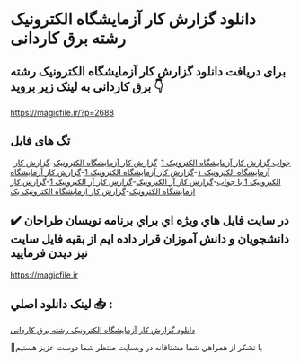 # دانلود گزارش کار آزمایشگاه الکترونیک رشته برق کاردانی

## برای دریافت دانلود گزارش کار آزمایشگاه الکترونیک رشته برق کاردانی به لینک زیر بروید 👇

https://magicfile.ir/?p=2688

## تگ های فایل

-[جواب گزارش کار آزمایشگاه الکترونیک 1](https://magicfile.ir/product/%da%af%d8%b2%d8%a7%d8%b1%d8%b4-%da%a9%d8%a7%d8%b1-%d8%a2%d8%b2%d9%85%d8%a7%d9%8a%d8%b4%da%af%d8%a7%d9%87-%d8%a7%d9%84%da%a9%d8%aa%d8%b1%d9%88%d9%86%d9%8a%da%a9-%d8%b1%d8%b4%d8%aa%d9%87-%d8%a8%d8%b1%d9%82-%da%a9%d8%a7%d8%b1%d8%af%d8%a7%d9%86%db%8c/)-[گزارش کار آزمايشگاه الکترونيک](https://magicfile.ir/product/%da%af%d8%b2%d8%a7%d8%b1%d8%b4-%da%a9%d8%a7%d8%b1-%d8%a2%d8%b2%d9%85%d8%a7%d9%8a%d8%b4%da%af%d8%a7%d9%87-%d8%a7%d9%84%da%a9%d8%aa%d8%b1%d9%88%d9%86%d9%8a%da%a9-%d8%b1%d8%b4%d8%aa%d9%87-%d8%a8%d8%b1%d9%82-%da%a9%d8%a7%d8%b1%d8%af%d8%a7%d9%86%db%8c/)-[گزارش کار آزمایشگاه الکترونیک ۱](https://magicfile.ir/product/%da%af%d8%b2%d8%a7%d8%b1%d8%b4-%da%a9%d8%a7%d8%b1-%d8%a2%d8%b2%d9%85%d8%a7%d9%8a%d8%b4%da%af%d8%a7%d9%87-%d8%a7%d9%84%da%a9%d8%aa%d8%b1%d9%88%d9%86%d9%8a%da%a9-%d8%b1%d8%b4%d8%aa%d9%87-%d8%a8%d8%b1%d9%82-%da%a9%d8%a7%d8%b1%d8%af%d8%a7%d9%86%db%8c/)-[گزارش کار آزمایشگاه الکترونیک 1](https://magicfile.ir/product/%da%af%d8%b2%d8%a7%d8%b1%d8%b4-%da%a9%d8%a7%d8%b1-%d8%a2%d8%b2%d9%85%d8%a7%d9%8a%d8%b4%da%af%d8%a7%d9%87-%d8%a7%d9%84%da%a9%d8%aa%d8%b1%d9%88%d9%86%d9%8a%da%a9-%d8%b1%d8%b4%d8%aa%d9%87-%d8%a8%d8%b1%d9%82-%da%a9%d8%a7%d8%b1%d8%af%d8%a7%d9%86%db%8c/)-[گزارش کار آزمایشگاه الکترونیک 1 با جواب](https://magicfile.ir/product/%da%af%d8%b2%d8%a7%d8%b1%d8%b4-%da%a9%d8%a7%d8%b1-%d8%a2%d8%b2%d9%85%d8%a7%d9%8a%d8%b4%da%af%d8%a7%d9%87-%d8%a7%d9%84%da%a9%d8%aa%d8%b1%d9%88%d9%86%d9%8a%da%a9-%d8%b1%d8%b4%d8%aa%d9%87-%d8%a8%d8%b1%d9%82-%da%a9%d8%a7%d8%b1%d8%af%d8%a7%d9%86%db%8c/)-[گزارش کار آز الکترونیک](https://magicfile.ir/product/%da%af%d8%b2%d8%a7%d8%b1%d8%b4-%da%a9%d8%a7%d8%b1-%d8%a2%d8%b2%d9%85%d8%a7%d9%8a%d8%b4%da%af%d8%a7%d9%87-%d8%a7%d9%84%da%a9%d8%aa%d8%b1%d9%88%d9%86%d9%8a%da%a9-%d8%b1%d8%b4%d8%aa%d9%87-%d8%a8%d8%b1%d9%82-%da%a9%d8%a7%d8%b1%d8%af%d8%a7%d9%86%db%8c/)-[گزارش کار آز الکترونیک 1](https://magicfile.ir/product/%da%af%d8%b2%d8%a7%d8%b1%d8%b4-%da%a9%d8%a7%d8%b1-%d8%a2%d8%b2%d9%85%d8%a7%d9%8a%d8%b4%da%af%d8%a7%d9%87-%d8%a7%d9%84%da%a9%d8%aa%d8%b1%d9%88%d9%86%d9%8a%da%a9-%d8%b1%d8%b4%d8%aa%d9%87-%d8%a8%d8%b1%d9%82-%da%a9%d8%a7%d8%b1%d8%af%d8%a7%d9%86%db%8c/)-[گزارش کار ازمایشگاه الکترونیک](https://magicfile.ir/product/%da%af%d8%b2%d8%a7%d8%b1%d8%b4-%da%a9%d8%a7%d8%b1-%d8%a2%d8%b2%d9%85%d8%a7%d9%8a%d8%b4%da%af%d8%a7%d9%87-%d8%a7%d9%84%da%a9%d8%aa%d8%b1%d9%88%d9%86%d9%8a%da%a9-%d8%b1%d8%b4%d8%aa%d9%87-%d8%a8%d8%b1%d9%82-%da%a9%d8%a7%d8%b1%d8%af%d8%a7%d9%86%db%8c/)-[گزارش کار ازمایشگاه الکترونیک یک](https://magicfile.ir/product/%da%af%d8%b2%d8%a7%d8%b1%d8%b4-%da%a9%d8%a7%d8%b1-%d8%a2%d8%b2%d9%85%d8%a7%d9%8a%d8%b4%da%af%d8%a7%d9%87-%d8%a7%d9%84%da%a9%d8%aa%d8%b1%d9%88%d9%86%d9%8a%da%a9-%d8%b1%d8%b4%d8%aa%d9%87-%d8%a8%d8%b1%d9%82-%da%a9%d8%a7%d8%b1%d8%af%d8%a7%d9%86%db%8c/)

## ✔️ در سايت فايل هاي ويژه اي براي برنامه نويسان طراحان دانشجويان و دانش آموزان قرار داده ايم از بقيه فايل سايت نيز ديدن فرماييد

https://magicfile.ir


## لينک دانلود اصلي 📥 :

[دانلود گزارش کار آزمایشگاه الکترونیک رشته برق کاردانی](https://magicfile.ir/product/%da%af%d8%b2%d8%a7%d8%b1%d8%b4-%da%a9%d8%a7%d8%b1-%d8%a2%d8%b2%d9%85%d8%a7%d9%8a%d8%b4%da%af%d8%a7%d9%87-%d8%a7%d9%84%da%a9%d8%aa%d8%b1%d9%88%d9%86%d9%8a%da%a9-%d8%b1%d8%b4%d8%aa%d9%87-%d8%a8%d8%b1%d9%82-%da%a9%d8%a7%d8%b1%d8%af%d8%a7%d9%86%db%8c/) 


🙏با تشکر از همراهي شما مشتاقانه در وبسایت منتظر شما دوست عزیز هستیم

